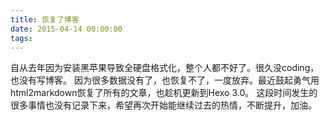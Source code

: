 ```yaml
---
title: 恢复了博客
date: 2015-04-14 00:00:00
tags:
---
```


自从去年因为安装黑苹果导致全硬盘格式化，整个人都不好了。很久没coding，也没有写博客。
因为很多数据没有了，也恢复不了，一度放弃。最近鼓起勇气用html2markdown恢复了所有的文章，也趁机更新到Hexo 3.0。
这段时间发生的很多事情也没有记录下来，希望再次开始能继续过去的热情，不断提升，加油。
